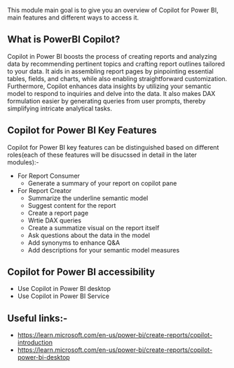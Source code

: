 This module main goal is to give you an overview of Copilot for Power BI, main features and different ways to access it.

## What is PowerBI Copilot?
Copilot in Power BI boosts the process of creating reports and analyzing data by recommending pertinent topics and crafting report outlines tailored to your data. It aids in assembling report pages by pinpointing essential tables, fields, and charts, while also enabling straightforward customization. Furthermore, Copilot enhances data insights by utilizing your semantic model to respond to inquiries and delve into the data. It also makes DAX formulation easier by generating queries from user prompts, thereby simplifying intricate analytical tasks.

## Copilot for Power BI Key Features

Copilot for Power BI key features can be distinguished based on different roles(each of these features will be disucssed in detail in the later modules):- 

- For Report Consumer
    - Generate a summary of your report on copilot pane
- For Report Creator
    - Summarize the underline semantic model
    - Suggest content for the report
    - Create a report page
    - Wrtie DAX queries
    - Create a summatize visual on the report itself
    - Ask questions about the data in the model
    - Add synonyms to enhance Q&A
    - Add descriptions for your semantic model measures

## Copilot for Power BI accessibility 
  - Use Copilot in Power BI desktop
  - Use Copilot in Power BI Service 

## Useful links:-
- https://learn.microsoft.com/en-us/power-bi/create-reports/copilot-introduction
- https://learn.microsoft.com/en-us/power-bi/create-reports/copilot-power-bi-desktop
